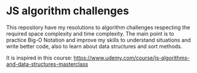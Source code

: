 # JS algorithm challenges

This repository have my resolutions to algorithm challenges respecting the required space complexity and time complexity.
The main point is to practice Big-O Notation and improve my skills to understand situations and write better code, also to learn about data structures and sort methods.

It is inspired in this course: <a href="https://www.udemy.com/course/js-algorithms-and-data-structures-masterclass">https://www.udemy.com/course/js-algorithms-and-data-structures-masterclass</a>

